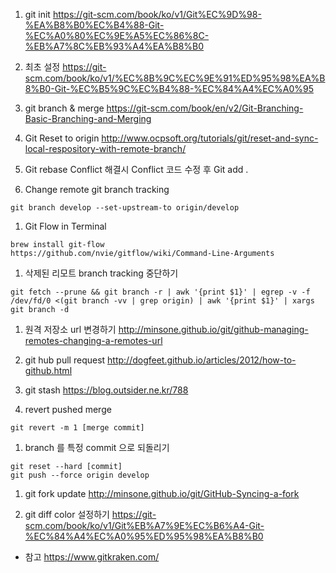  1. git init
https://git-scm.com/book/ko/v1/Git%EC%9D%98-%EA%B8%B0%EC%B4%88-Git-%EC%A0%80%EC%9E%A5%EC%86%8C-%EB%A7%8C%EB%93%A4%EA%B8%B0

 1. 최초 설정
https://git-scm.com/book/ko/v1/%EC%8B%9C%EC%9E%91%ED%95%98%EA%B8%B0-Git-%EC%B5%9C%EC%B4%88-%EC%84%A4%EC%A0%95

 1. git branch & merge
https://git-scm.com/book/en/v2/Git-Branching-Basic-Branching-and-Merging

 1. Git Reset to origin
http://www.ocpsoft.org/tutorials/git/reset-and-sync-local-respository-with-remote-branch/

 1. Git rebase Conflict 해결시
Conflict 코드 수정 후 Git add . 

 1. Change remote git branch tracking
 ```
 git branch develop --set-upstream-to origin/develop
 ```
 1. Git Flow in Terminal
```
brew install git-flow
https://github.com/nvie/gitflow/wiki/Command-Line-Arguments
```

 1. 삭제된 리모트 branch tracking 중단하기
```
git fetch --prune && git branch -r | awk '{print $1}' | egrep -v -f /dev/fd/0 <(git branch -vv | grep origin) | awk '{print $1}' | xargs git branch -d
```

 1. 원격 저장소 url 변경하기
http://minsone.github.io/git/github-managing-remotes-changing-a-remotes-url

 1. git hub pull request
http://dogfeet.github.io/articles/2012/how-to-github.html

 1. git stash
https://blog.outsider.ne.kr/788

 1. revert pushed merge
```
git revert -m 1 [merge commit]
```

 1. branch 를 특정 commit 으로 되돌리기
```
git reset --hard [commit]
git push --force origin develop
```

 1. git fork update
http://minsone.github.io/git/GitHub-Syncing-a-fork

 1. git diff color 설정하기
https://git-scm.com/book/ko/v1/Git%EB%A7%9E%EC%B6%A4-Git-%EC%84%A4%EC%A0%95%ED%95%98%EA%B8%B0



* 참고
https://www.gitkraken.com/

